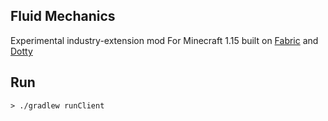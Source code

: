 Fluid Mechanics
---

Experimental industry-extension mod For Minecraft 1.15
built on [Fabric](https://github.com/FabricMC) and [Dotty](https://dotty.epfl.ch/)

## Run

```
> ./gradlew runClient
```
